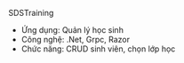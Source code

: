 SDSTraining
- Ứng dụng: Quản lý học sinh
- Công nghệ: .Net, Grpc, Razor
- Chức năng: CRUD sinh viên, chọn lớp học
